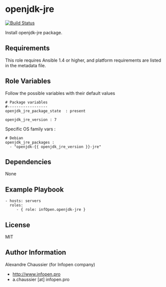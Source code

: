 openjdk-jre
===========

[![Build Status](https://travis-ci.org/infOpen/ansible-role-openjdk-jre.svg?branch=master)](https://travis-ci.org/infOpen/ansible-role-openjdk-jre)

Install openjdk-jre package.

Requirements
------------

This role requires Ansible 1.4 or higher, and platform requirements are listed
in the metadata file.

Role Variables
--------------

Follow the possible variables with their default values

    # Package variables
    #------------------
    openjdk_jre_package_state  : present

    openjdk_jre_version : 7


Specific OS family vars :

    # Debian
    openjdk_jre_packages :
      - "openjdk-{{ openjdk_jre_version }}-jre"

Dependencies
------------

None

Example Playbook
----------------

    - hosts: servers
      roles:
         - { role: infOpen.openjdk-jre }

License
-------

MIT

Author Information
------------------

Alexandre Chaussier (for Infopen company)
- http://www.infopen.pro
- a.chaussier [at] infopen.pro
